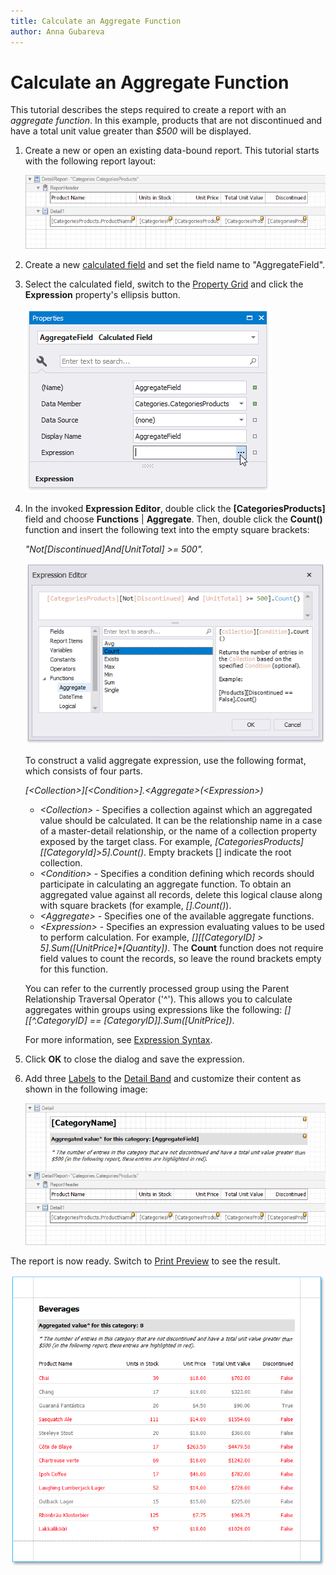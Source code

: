 ```yaml
---
title: Calculate an Aggregate Function
author: Anna Gubareva
---
```

# Calculate an Aggregate Function
This tutorial describes the steps required to create a report with an _aggregate function_. In this example, products that are not discontinued and have a total unit value greater than _$500_ will be displayed.
1. Create a new or open an existing data-bound report. This tutorial starts with the following report layout: 
	
	![](../../../../../images/eurd-win-aggreagate-function-initial-layout.png)

2. Create a new [calculated field](calculated-fields-overview.md) and set the field name to "AggregateField".

3. Select the calculated field, switch to the [Property Grid](../../report-designer-tools/ui-panels/property-grid-tabbed-view.md) and click the **Expression** property's ellipsis button.

    ![](../../../../../images/eurd-win-aggreagate-field-expression-property.png)

4. In the invoked **Expression Editor**, double click the **[CategoriesProducts]** field and choose **Functions** | **Aggregate**. Then, double click the **Count()** function and insert the following text into the empty square brackets:
	
	_"Not[Discontinued]And[UnitTotal] >= 500"._
	
	![](../../../../../images/eurd-win-aggreagate-field-expression.png)
	
	To construct a valid aggregate expression, use the following format, which consists of four parts.

    _[\<Collection>][\<Condition>].\<Aggregate>(\<Expression>)_

    * _\<Collection>_ - Specifies a collection against which an aggregated value should be calculated. It can be the relationship name in a case of a master-detail relationship, or the name of a collection property exposed by the target class. For example, _[CategoriesProducts][[CategoryId]>5].Count()_. Empty brackets [] indicate the root collection.
    * _\<Condition>_ - Specifies a condition defining which records should participate in calculating an aggregate function. To obtain an aggregated value against all records, delete this logical clause along with square brackets (for example, _[].Count()_).
    * _\<Aggregate>_ - Specifies one of the available aggregate functions.
    * _\<Expression>_ - Specifies an expression evaluating values to be used to perform calculation. For example, _[][[CategoryID] > 5].Sum([UnitPrice]*[Quantity])_. The **Count** function does not require field values to count the records, so leave the round brackets empty for this function.

    You can refer to the currently processed group using the Parent Relationship Traversal Operator ('^'). This allows you to calculate aggregates within groups using expressions like the following: _[][[^.CategoryID] == [CategoryID]].Sum([UnitPrice])_.

    For more information, see [Expression Syntax](../../use-expressions/expression-syntax.md).

5. Click **OK** to close the dialog and save the expression.

6. Add three [Labels](../../use-report-elements/use-basic-report-controls/label.md) to the [Detail Band](../../introduction-to-banded-reports.md) and customize their content as shown in the following image:
	
	![](../../../../../images/eurd-win-aggreagate-function-complete-layout.png)

The report is now ready. Switch to [Print Preview](../../preview-print-and-export-reports.md) to see the result.

![](../../../../../images/eurd-win-aggreagate-function-result.png)